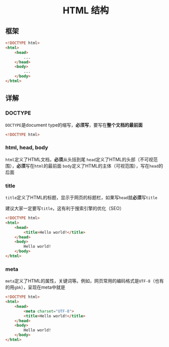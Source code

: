 <div align="center">

# HTML 结构

</div>

## 框架

```html
<!DOCTYPE html>
<html>
    <head>
        ...
    </head>
    <body>
        ...
    </body>
</html>
```

## 详解

### DOCTYPE

```DOCTYPE```是document type的缩写，**必须写**，要写在**整个文档的最前面**

```html
<!DOCTYPE html>
```

### html, head, body

```html```定义了HTML文档，**必须**从头括到尾
```head```定义了HTML的头部（不可视范围），**必须**写在```html```的最前面
```body```定义了HTML的主体（可视范围），写在```head```的后面

### title

```title```定义了HTML的标题，显示于网页的标题栏，如果写```head```就**必须**写```title```

建议大家一定要写```title```，这有利于搜索引擎的优化（SEO）
```html
<!DOCTYPE html>
<html>
    <head>
        <title>Hello world!</title>
    </head>
    <body>
        Hello world!
    </body>
</html>
```

### meta

```meta```定义了HTML的属性，关键词等。例如，网页常用的编码格式是```UTF-8```（也有的用```gbk```），呈现在meta中就是

```html
<!DOCTYPE html>
<html>
    <head>
        <meta charset="UTF-8">
        <title>Hello world!</title>
    </head>
    <body>
        Hello world!
    </body>
</html>
```
